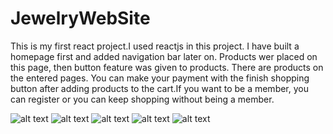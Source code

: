  # JewelryWebSite
This is my first react project.I used reactjs in this project. I have built a homepage first and added navigation bar later on.
Products wer placed on this page, then button feature was given to products. There are products on the entered pages. You can make 
your payment with the finish shopping button after adding products to the cart.If you want to be a member, you can register or you can keep shopping without being a member.  


![alt text](https://github.com/DenizKoparan/JewelryWebSite/tree/master/overview/HomePage.png)
![alt text](https://github.com/DenizKoparan/JewelryWebSite/tree/master/overview/ProductPage.png)
![alt text](https://github.com/DenizKoparan/JewelryWebSite/tree/master/overview/Login.png)
![alt text](https://github.com/DenizKoparan/JewelryWebSite/tree/master/overview/Form.png)
![alt text](https://github.com/DenizKoparan/JewelryWebSite/tree/master/overview/Payment.png)
